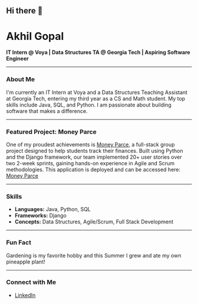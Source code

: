 ## Hi there 👋

# Akhil Gopal

**IT Intern @ Voya | Data Structures TA @ Georgia Tech | Aspiring Software Engineer**

---

### About Me

I'm currently an IT Intern at Voya and a Data Structures Teaching Assistant at Georgia Tech, entering my third year as a CS and Math student. My top skills include Java, SQL, and Python. I am passionate about building software that makes a difference.

---

### Featured Project: Money Parce

One of my proudest achievements is [Money Parce](https://github.com/imermigkas3/MoneyParce), a full-stack group project designed to help students track their finances. Built using Python and the Django framework, our team implemented 20+ user stories over two 2-week sprints, gaining hands-on experience in Agile and Scrum methodologies.
This application is deployed and can be accessed here:
[Money Parce](https://moneyparce-7etg.onrender.com/)

---

### Skills

- **Languages:** Java, Python, SQL
- **Frameworks:** Django
- **Concepts:** Data Structures, Agile/Scrum, Full Stack Development

---

### Fun Fact

Gardening is my favorite hobby and this Summer I grew and ate my own pineapple plant!

---

### Connect with Me

- [LinkedIn](https://www.linkedin.com/in/akhil-gopal)
